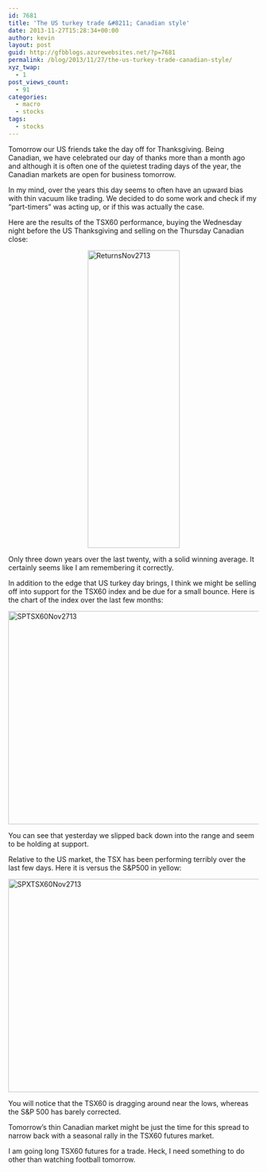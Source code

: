 ```yaml
---
id: 7681
title: 'The US turkey trade &#8211; Canadian style'
date: 2013-11-27T15:28:34+00:00
author: kevin
layout: post
guid: http://gfbblogs.azurewebsites.net/?p=7681
permalink: /blog/2013/11/27/the-us-turkey-trade-canadian-style/
xyz_twap:
  - 1
post_views_count:
  - 91
categories:
  - macro
  - stocks
tags:
  - stocks
---
```

Tomorrow our US friends take the day off for Thanksgiving. Being Canadian, we have celebrated our day of thanks more than a month ago and although it is often one of the quietest trading days of the year, the Canadian markets are open for business tomorrow.

In my mind, over the years this day seems to often have an upward bias with thin vacuum like trading. We decided to do some work and check if my &#8220;part-timers&#8221; was acting up, or if this was actually the case.

Here are the results of the TSX60 performance, buying the Wednesday night before the US Thanksgiving and selling on the Thursday Canadian close:

<img style="display:block; margin-left:auto; margin-right:auto;" src="http://themacrotourist.com/blogs/2013/11/ReturnsNov2713.jpg" alt="ReturnsNov2713" title="ReturnsNov2713.jpg" border="0" width="185" height="599" />

Only three down years over the last twenty, with a solid winning average. It certainly seems like I am remembering it correctly.

In addition to the edge that US turkey day brings, I think we might be selling off into support for the TSX60 index and be due for a small bounce. Here is the chart of the index over the last few months:

<img style="display:block; margin-left:auto; margin-right:auto;" src="http://themacrotourist.com/blogs/2013/11/SPTSX60Nov2713.gif" alt="SPTSX60Nov2713" title="SPTSX60Nov2713.gif" border="0" width="600" height="429" />

You can see that yesterday we slipped back down into the range and seem to be holding at support.

Relative to the US market, the TSX has been performing terribly over the last few days. Here it is versus the S&P500 in yellow:

<img style="display:block; margin-left:auto; margin-right:auto;" src="http://themacrotourist.com/blogs/2013/11/SPXTSX60Nov2713.gif" alt="SPXTSX60Nov2713" title="SPXTSX60Nov2713.gif" border="0" width="600" height="429" />

You will notice that the TSX60 is dragging around near the lows, whereas the S&P 500 has barely corrected.

Tomorrow&#8217;s thin Canadian market might be just the time for this spread to narrow back with a seasonal rally in the TSX60 futures market.

I am going long TSX60 futures for a trade. Heck, I need something to do other than watching football tomorrow.